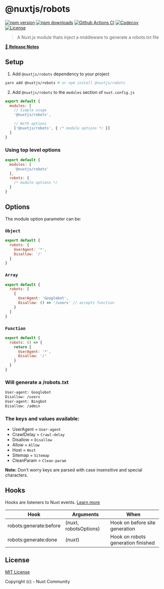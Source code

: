 # @nuxtjs/robots

[![npm version][npm-version-src]][npm-version-href]
[![npm downloads][npm-downloads-src]][npm-downloads-href]
[![Github Actions CI][github-actions-ci-src]][github-actions-ci-href]
[![Codecov][codecov-src]][codecov-href]
[![License][license-src]][license-href]

> A Nuxt.js module thats inject a middleware to generate a robots.txt file

[📖 **Release Notes**](./CHANGELOG.md)

## Setup

1. Add `@nuxtjs/robots` dependency to your project

```bash
yarn add @nuxtjs/robots # or npm install @nuxtjs/robots
```

2. Add `@nuxtjs/robots` to the `modules` section of `nuxt.config.js`

```js
export default {
  modules: [
    // Simple usage
    '@nuxtjs/robots',

    // With options
    ['@nuxtjs/robots', { /* module options */ }]
  ]
}
```

### Using top level options

```js
export default {
  modules: [
    '@nuxtjs/robots'
  ],
  robots: {
    /* module options */
  }
}
```

## Options

The module option parameter can be:

### `Object`

```js
export default {
  robots: {
    UserAgent: '*',
    Disallow: '/'
  }
}
```

### `Array`

```js
export default {
  robots: [
    {
      UserAgent: 'Googlebot',
      Disallow: () => '/users' // accepts function
    }
  ]
}
```

### `Function`

```js
export default {
  robots: () => {
    return {
      UserAgent: '*',
      Disallow: '/'
    }
  }
}
```

### Will generate a /robots.txt

```bash
User-agent: Googlebot
Disallow: /users
User-agent: Bingbot
Disallow: /admin
```

### The keys and values available:

- UserAgent = `User-agent`
- CrawlDelay = `Crawl-delay`
- Disallow = `Disallow`
- Allow = `Allow`
- Host = `Host`
- Sitemap = `Sitemap`
- CleanParam = `Clean-param`

**Note:** Don't worry keys are parsed with case insensitive and special characters.

## Hooks

Hooks are listeners to Nuxt events. [Learn more](https://nuxtjs.org/docs/configuration-glossary/configuration-hooks/)

| Hook                   | Arguments             | When                               |
| ---------------------- | --------------------- | ---------------------------------- |
| robots:generate:before | (nuxt, robotsOptions) | Hook on before site generation     |
| robots:generate:done   | (nuxt)                | Hook on robots generation finished |

## License

[MIT License](./LICENSE)

Copyright (c) - Nuxt Community

<!-- Badges -->
[npm-version-src]: https://img.shields.io/npm/v/@nuxtjs/robots/latest.svg
[npm-version-href]: https://npmjs.com/package/@nuxtjs/robots

[npm-downloads-src]: https://img.shields.io/npm/dt/@nuxtjs/robots.svg
[npm-downloads-href]: https://npmjs.com/package/@nuxtjs/robots

[github-actions-ci-src]: https://github.com/nuxt-community/robots-module/workflows/ci/badge.svg
[github-actions-ci-href]: https://github.com/nuxt-community/robots-module/actions?query=workflow%3Aci

[codecov-src]: https://img.shields.io/codecov/c/github/nuxt-community/robots-module.svg
[codecov-href]: https://codecov.io/gh/nuxt-community/robots-module

[license-src]: https://img.shields.io/npm/l/@nuxtjs/robots.svg
[license-href]: https://npmjs.com/package/@nuxtjs/robots
